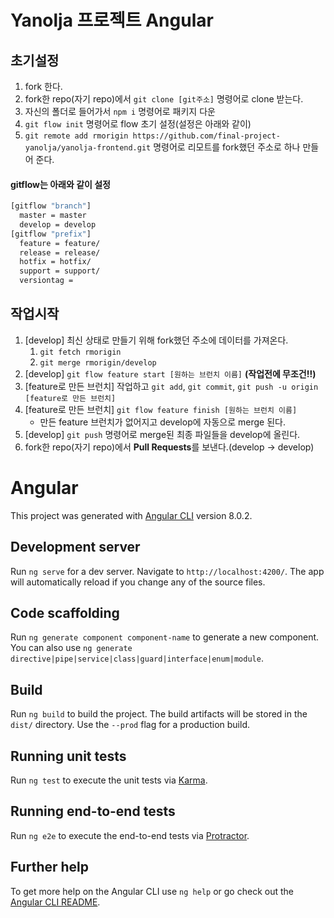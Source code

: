 # Yanolja 프로젝트 Angular

## 초기설정
1. fork 한다.
2. fork한 repo(자기 repo)에서 `git clone [git주소]` 명령어로 clone 받는다.
3. 자신의 폴더로 들어가서 `npm i` 명령어로 패키지 다운
4. `git flow init` 명령어로 flow 초기 설정(설정은 아래와 같이)
5. `git remote add rmorigin https://github.com/final-project-yanolja/yanolja-frontend.git` 명령어로 리모트를 fork했던 주소로 하나 만들어 준다.

#### gitflow는 아래와 같이 설정
```BASH
[gitflow "branch"]
  master = master
  develop = develop
[gitflow "prefix"]
  feature = feature/
  release = release/
  hotfix = hotfix/
  support = support/
  versiontag = 
```

## 작업시작
1. [develop] 최신 상태로 만들기 위해 fork했던 주소에 데이터를 가져온다.
   1. `git fetch rmorigin`
   2. `git merge rmorigin/develop`
2. [develop] `git flow feature start [원하는 브런치 이름]` __(작업전에 무조건!!)__
3. [feature로 만든 브런치] 작업하고 `git add`, `git commit`, `git push -u origin [feature로 만든 브런치]`
4. [feature로 만든 브런치] `git flow feature finish [원하는 브런치 이름]`
   * 만든 feature 브런치가 없어지고 develop에 자동으로 merge 된다.
5. [develop] `git push` 명령어로 merge된 최종 파일들을 develop에 올린다.
6. fork한 repo(자기 repo)에서 **Pull Requests**를 보낸다.(develop -> develop)
 
 

# Angular

This project was generated with [Angular CLI](https://github.com/angular/angular-cli) version 8.0.2.

## Development server

Run `ng serve` for a dev server. Navigate to `http://localhost:4200/`. The app will automatically reload if you change any of the source files.

## Code scaffolding

Run `ng generate component component-name` to generate a new component. You can also use `ng generate directive|pipe|service|class|guard|interface|enum|module`.

## Build

Run `ng build` to build the project. The build artifacts will be stored in the `dist/` directory. Use the `--prod` flag for a production build.

## Running unit tests

Run `ng test` to execute the unit tests via [Karma](https://karma-runner.github.io).

## Running end-to-end tests

Run `ng e2e` to execute the end-to-end tests via [Protractor](http://www.protractortest.org/).

## Further help

To get more help on the Angular CLI use `ng help` or go check out the [Angular CLI README](https://github.com/angular/angular-cli/blob/master/README.md).
